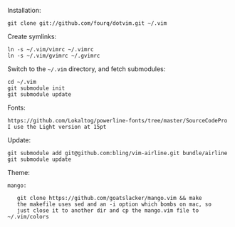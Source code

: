 Installation:

    git clone git://github.com/fourq/dotvim.git ~/.vim

Create symlinks:

    ln -s ~/.vim/vimrc ~/.vimrc
    ln -s ~/.vim/gvimrc ~/.gvimrc

Switch to the `~/.vim` directory, and fetch submodules:

    cd ~/.vim
    git submodule init
    git submodule update

Fonts:

    https://github.com/Lokaltog/powerline-fonts/tree/master/SourceCodePro
    I use the Light version at 15pt

Update:

    git submodule add git@github.com:bling/vim-airline.git bundle/airline
    git submodule update

Theme:

    mango:

	   git clone https://github.com/goatslacker/mango.vim && make
	   the makefile uses sed and an -i option which bombs on mac, so
	   just close it to another dir and cp the mango.vim file to ~/.vim/colors
